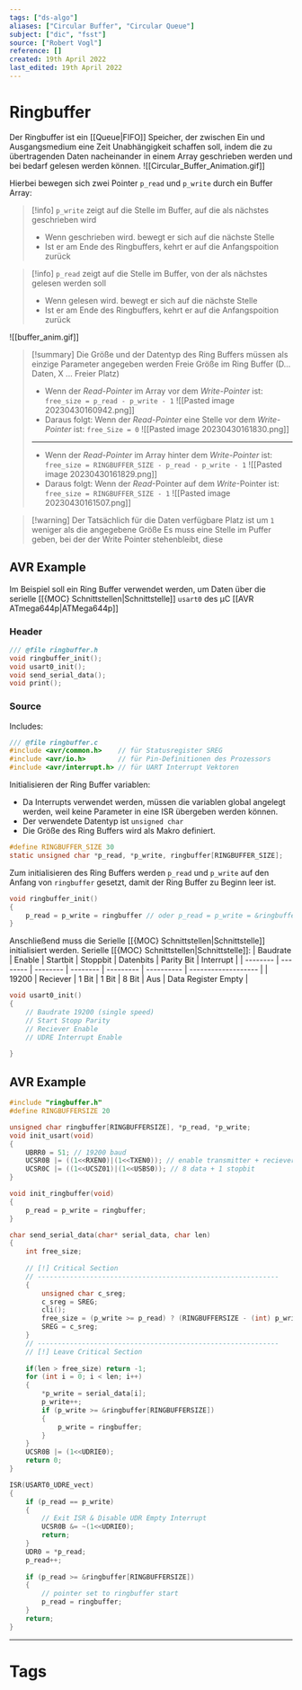 ```yaml
---
tags: ["ds-algo"]
aliases: ["Circular Buffer", "Circular Queue"]
subject: ["dic", "fsst"]
source: ["Robert Vogl"]
reference: []
created: 19th April 2022
last_edited: 19th April 2022
---
```


# Ringbuffer
Der Ringbuffer ist ein [[Queue|FIFO]] Speicher, der zwischen Ein und Ausgangsmedium eine Zeit Unabhängigkeit schaffen soll,
indem die zu übertragenden Daten nacheinander in einem Array geschrieben werden und bei bedarf gelesen werden können.
![[Circular_Buffer_Animation.gif]]

Hierbei bewegen sich zwei Pointer `p_read` und `p_write` durch ein Buffer Array:

> [!info] `p_write` zeigt auf die Stelle im Buffer, auf die als nächstes geschrieben wird
> - Wenn geschrieben wird. bewegt er sich auf die nächste Stelle
> - Ist er am Ende des Ringbuffers, kehrt er auf die Anfangspoition zurück

> [!info] `p_read` zeigt auf die Stelle im Buffer, von der als nächstes gelesen werden soll
> - Wenn gelesen wird. bewegt er sich auf die nächste Stelle
> - Ist er am Ende des Ringbuffers, kehrt er auf die Anfangspoition zurück


![[buffer_anim.gif]]

> [!summary] Die Größe und der Datentyp des Ring Buffers müssen als einzige Parameter angegeben werden
> Freie Größe im Ring Buffer (D... Daten, X ... Freier Platz)
> - Wenn der *Read-Pointer* im Array vor dem *Write-Pointer* ist: `free_size = p_read - p_write - 1` 
> ![[Pasted image 20230430160942.png]]
> - Daraus folgt: Wenn der *Read-Pointer* eine Stelle vor dem *Write-Pointer* ist: `free_Size = 0` 
> ![[Pasted image 20230430161830.png]]
> ---
> - Wenn der *Read-Pointer* im Array hinter dem *Write-Pointer* ist: `free_size = RINGBUFFER_SIZE - p_read - p_write - 1` 
> ![[Pasted image 20230430161829.png]]
> - Daraus folgt:  Wenn der *Read*-Pointer auf dem *Write*-Pointer ist: `free_size = RINGBUFFER_SIZE - 1`
> ![[Pasted image 20230430161507.png]]

> [!warning] Der Tatsächlich für die Daten verfügbare Platz ist um `1` weniger als die angegebene Größe
> Es muss eine Stelle im Puffer geben, bei der der Write Pointer stehenbleibt, diese 

## AVR Example
Im Beispiel soll ein Ring Buffer verwendet werden, um Daten über die serielle [[{MOC} Schnittstellen|Schnittstelle]] `usart0` des µC [[AVR ATmega644p|ATMega644p]]
### Header
```c
/// @file ringbuffer.h
void ringbuffer_init();
void usart0_init();
void send_serial_data();
void print();
```
### Source
Includes:
```c
/// @file ringbuffer.c
#include <avr/common.h>    // für Statusregister SREG
#include <avr/io.h>        // für Pin-Definitionen des Prozessors
#include <avr/interrupt.h> // für UART Interrupt Vektoren
```
Initialisieren der Ring Buffer variablen:
- Da Interrupts verwendet werden, müssen die variablen global angelegt werden, weil keine Parameter in eine ISR übergeben werden können.
- Der verwendete Datentyp ist `unsigned char`
- Die Größe des Ring Buffers wird als Makro definiert.
```c
#define RINGBUFFER_SIZE 30
static unsigned char *p_read, *p_write, ringbuffer[RINGBUFFER_SIZE];
```
Zum initialisieren des Ring Buffers werden `p_read` und `p_write` auf den Anfang  von `ringbuffer` gesetzt, damit der Ring Buffer zu Beginn leer ist.
```c
void ringbuffer_init()
{
	p_read = p_write = ringbuffer // oder p_read = p_write = &ringbuffer[0]
}
```
Anschließend muss die Serielle [[{MOC} Schnittstellen|Schnittstelle]] initialisiert werden.
Serielle [[{MOC} Schnittstellen|Schnittstelle]]:
| Baudrate | Enable   | Startbit | Stoppbit | Datenbits | Parity Bit | Interrupt           |
| -------- | -------- | -------- | -------- | --------- | ---------- | ------------------- |
| 19200    | Reciever | 1 Bit    | 1 Bit    | 8 Bit     | Aus        | Data Register Empty | 

```c
void usart0_init()
{
	// Baudrate 19200 (single speed)
	// Start Stopp Parity
	// Reciever Enable
	// UDRE Interrupt Enable
	
}
```

## AVR Example
``` c
#include "ringbuffer.h"
#define RINGBUFFERSIZE 20

unsigned char ringbuffer[RINGBUFFERSIZE], *p_read, *p_write;
void init_usart(void)
{
    UBRR0 = 51; // 19200 baud
    UCSR0B |= ((1<<RXEN0)|(1<<TXEN0)); // enable transmitter + reciever
    UCSR0C |= ((1<<UCSZ01)|(1<<USBS0)); // 8 data + 1 stopbit
}

void init_ringbuffer(void)
{
	p_read = p_write = ringbuffer;
}

char send_serial_data(char* serial_data, char len)
{
	int free_size;
	
	// [!] Critical Section
	// ------------------------------------------------------------
	{
		unsigned char c_sreg;
		c_sreg = SREG;
		cli();
		free_size = (p_write >= p_read) ? (RINGBUFFERSIZE - (int) p_write + (int) p_read - 1) : ((int) p_read + (int) p_write - 1);
		SREG = c_sreg;
	}
	// ------------------------------------------------------------
	// [!] Leave Critical Section
	
	if(len > free_size) return -1;
	for (int i = 0; i < len; i++)
	{
		*p_write = serial_data[i];
		p_write++;
		if (p_write >= &ringbuffer[RINGBUFFERSIZE])
		{
			p_write = ringbuffer;
		}
	}
	UCSR0B |= (1<<UDRIE0);
	return 0;
}

ISR(USART0_UDRE_vect)
{
	if (p_read == p_write)
	{
		// Exit ISR & Disable UDR Empty Interrupt
		UCSR0B &= ~(1<<UDRIE0);
		return;
	}
	UDR0 = *p_read;
	p_read++;
	
	if (p_read >= &ringbuffer[RINGBUFFERSIZE])
	{
		// pointer set to ringbuffer start
		p_read = ringbuffer;
	}
	return;
}
```

---
# Tags
